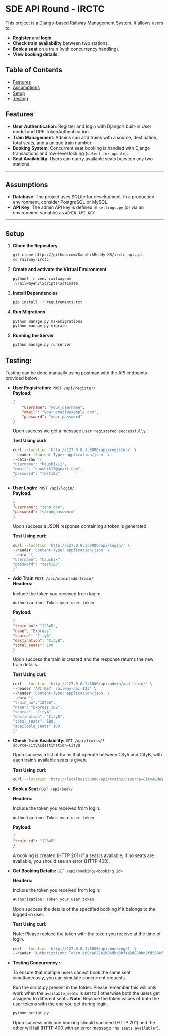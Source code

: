 
# SDE API Round - IRCTC

This project is a Django-based Railway Management System. It allows users to:
- **Register** and **login**.
- **Check train availability** between two stations.
- **Book a seat** on a train (with concurrency handling).
- **View booking details**.

## Table of Contents

- [Features](#features)
- [Assumptions](#assumptions)
- [Setup](#setup)
- [Testing](#testing)

## Features
- **User Authentication**: Register and login with Django’s built-in User model and DRF TokenAuthentication.
- **Train Management**: Admins can add trains with a source, destination, total seats, and a unique train number.
- **Booking System**: Concurrent seat booking is handled with Django transactions and row-level locking (`select_for_update`).
- **Seat Availability**: Users can query available seats between any two stations.

---

## Assumptions

- **Database**: The project uses SQLite for development. In a production environment, consider PostgreSQL or MySQL.
- **API Key**: The admin API key is defined in `settings.py` (or via an environment variable) as `ADMIN_API_KEY`.
---

## Setup

1. **Clone the Repository**

   ```bash
   git clone https://github.com/KaushikReddy-KR/irctc-api.git
   cd railway-irctc
   ```

2. **Create and activate the Virtual Environment**
    ```bash
    python3 -m venv railwayenv
    .\railwayenv\Scripts\activate
    ```

3. **Install Dependencies**
    ```bash
    pip install -r requirements.txt
    ```

4. **Run Migrations**
    ```bash
    python manage.py makemigrations
    python manage.py migrate
    ```

5. **Running the Server**
    ```bash
    python manage.py runserver
    ```

## Testing:
Testing can be done manually using postman with the API endpoints provided below:

- **User Registration:** `POST /api/register/`  
  **Payload:**
  ```json
  {
      "username": "your_username",
      "email": "your_email@example.com",
      "password": "your_password"
  }
  ```

    Upon success we get a message `User registered successfully`.

    **Test Using curl:**
    ```bash
    curl --location 'http://127.0.0.1:8000/api/register/' \ 
    --header 'Content-Type: application/json' \
    --data-raw '{
    "username": "kaushik12",
    "email": "kaushik12@gmail.com",
    "password": "test123"
    }'
    ```

- **User Login:** `POST /api/login/`  
  **Payload:**
  ```json
  {
  "username": "john_doe",
  "password": "strongpassword"
  }

  ```

    Upon success a JSON response containing a token is generated .

    **Test Using curl:**
    ```bash
   curl --location 'http://127.0.0.1:8000/api/login/' \
   --header 'Content-Type: application/json' \
   --data '{
    "username": "kaushik",
    "password": "test123"
    }'
    ```

- **Add Train** `POST /api/admin/add-train/`  
  **Headers:**

  Include the token you received from login:
  ```http
  Authorization: Token your_user_token
  ```

  **Payload:**
  ```json
  {
  "train_no": "12345",
  "name": "Express",
  "source": "CityA",
  "destination": "CityB",
  "total_seats": 100
  }


  ```

    Upon success the train is created and the response returns the new train details.

    **Test Using curl:**
    ```bash
   curl --location 'http://127.0.0.1:8000/api/admin/add-train/' \
   --header 'API-KEY: railway-api-123' \
   --header 'Content-Type: application/json' \
   --data '{
    "train_no":"12456",
    "name": "Express 102",
    "source": "CityA",
    "destination": "CityB",
    "total_seats": 100,
    "available_seats":100
    }'
    ```

- **Check Train Availability:** `GET /api/trains/?source=CityA&destination=CityB`  

    Upon success a list of trains that operate between CityA and CityB, with each train’s available seats is given.

    **Test Using curl:**
    ```bash
   curl --location 'http://localhost:8000/api/trains/?source=CityA&destination=CityB'
    ```

- **Book a Seat** `POST /api/book/`  

    **Headers:**

    Include the token you received from login:
    ```http
    Authorization: Token your_user_token
    ```
    **Payload:**
    ```json
    {
  "train_id": "12345"
  }

    ```
   A booking is created (HTTP 201) if a seat is available; if no seats are available, you should see an error (HTTP 400).


- **Get Booking Details:** `GET /api/booking/<booking_id>`  

    **Headers:**

    Include the token you received from login:
    ```http
    Authorization: Token your_user_token
    ```

   Upon success the details of the specified booking if it belongs to the logged-in user.

    **Test Using curl:**
    
    Note: Please replace the token with the token you receive at the time of login.
    ```bash
   curl --location 'http://127.0.0.1:8000/api/booking/1' \
   --header 'Authorization: Token e89ca627b1b86dba3bf4a3d880bd2fd506ef360d'
    ```

- **Testing Concurrency :**

    To ensure that multiple users cannot book the same seat simultaneously, you can simulate concurrent requests.

    Run the script.py present in the folder. 
    Please remember this will only work when the `available_seats` is set to 1 otherwise both the users get assigned to different seats.
    **Note**: Replace the token values of both the user tokens with the one you get during login.
    ```bash
    python script.py
    ```
    Upon success only one booking should succeed (HTTP 201) and the other will fail (HTTP 400 with an error message `"No seats available"`).
